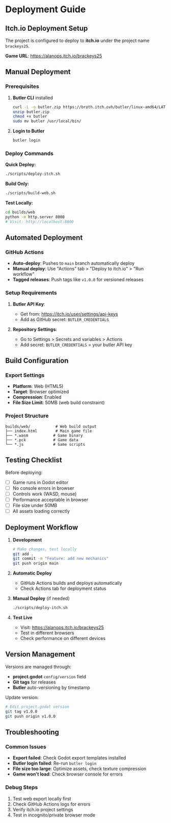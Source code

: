 # Deployment Guide

## Itch.io Deployment Setup

The project is configured to deploy to **itch.io** under the project name `brackeys25`.

**Game URL**: https://alanops.itch.io/brackeys25

## Manual Deployment

### Prerequisites
1. **Butler CLI** installed
   ```bash
   curl -L -o butler.zip https://broth.itch.ovh/butler/linux-amd64/LATEST/archive/default
   unzip butler.zip
   chmod +x butler
   sudo mv butler /usr/local/bin/
   ```

2. **Login to Butler**
   ```bash
   butler login
   ```

### Deploy Commands

**Quick Deploy:**
```bash
./scripts/deploy-itch.sh
```

**Build Only:**
```bash
./scripts/build-web.sh
```

**Test Locally:**
```bash
cd builds/web
python -m http.server 8000
# Visit: http://localhost:8000
```

## Automated Deployment

### GitHub Actions
- **Auto-deploy**: Pushes to `main` branch automatically deploy
- **Manual deploy**: Use "Actions" tab > "Deploy to itch.io" > "Run workflow"
- **Tagged releases**: Push tags like `v1.0.0` for versioned releases

### Setup Requirements
1. **Butler API Key**: 
   - Get from: https://itch.io/user/settings/api-keys
   - Add as GitHub secret: `BUTLER_CREDENTIALS`

2. **Repository Settings**:
   - Go to Settings > Secrets and variables > Actions
   - Add secret: `BUTLER_CREDENTIALS` = your butler API key

## Build Configuration

### Export Settings
- **Platform**: Web (HTML5)
- **Target**: Browser optimized
- **Compression**: Enabled
- **File Size Limit**: 50MB (web build constraint)

### Project Structure
```
builds/web/           # Web build output
├── index.html        # Main game file
├── *.wasm           # Game binary
├── *.pck            # Game data
└── *.js             # Game scripts
```

## Testing Checklist

Before deploying:
- [ ] Game runs in Godot editor
- [ ] No console errors in browser
- [ ] Controls work (WASD, mouse)
- [ ] Performance acceptable in browser
- [ ] File size under 50MB
- [ ] All assets loading correctly

## Deployment Workflow

1. **Development**
   ```bash
   # Make changes, test locally
   git add .
   git commit -m "Feature: add new mechanics"
   git push origin main
   ```

2. **Automatic Deploy**
   - GitHub Actions builds and deploys automatically
   - Check Actions tab for deployment status

3. **Manual Deploy** (if needed)
   ```bash
   ./scripts/deploy-itch.sh
   ```

4. **Test Live**
   - Visit: https://alanops.itch.io/brackeys25
   - Test in different browsers
   - Check performance on different devices

## Version Management

Versions are managed through:
- **project.godot** `config/version` field
- **Git tags** for releases
- **Butler** auto-versioning by timestamp

Update version:
```bash
# Edit project.godot version
git tag v1.0.0
git push origin v1.0.0
```

## Troubleshooting

### Common Issues
- **Export failed**: Check Godot export templates installed
- **Butler login failed**: Re-run `butler login`
- **File size too large**: Optimize assets, check texture compression
- **Game won't load**: Check browser console for errors

### Debug Steps
1. Test web export locally first
2. Check GitHub Actions logs for errors
3. Verify itch.io project settings
4. Test in incognito/private browser mode